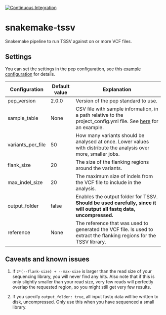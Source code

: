 [![Continuous Integration](https://github.com/Redmar-van-den-Berg/snakemake-tssv/actions/workflows/ci.yml/badge.svg)](https://github.com/Redmar-van-den-Berg/snakemake-tssv/actions/workflows/ci.yml)

# snakemake-tssv
Snakemake pipeline to run TSSV against on or more VCF files.

## Settings
You can set the settings in the pep configuration, see this [example
configuration](https://github.com/Redmar-van-den-Berg/snakemake-tssv/blob/main/tests/pep/project_config_all_options.yml)
for details.

| Configuration     | Default value | Explanation |
| -------------     | ------------- | ----------- |
| pep_version       | 2.0.0         | Version of the pep standard to use. |
| sample_table      | None          | CSV file with sample information, in a path relative to the project_config.yml file. See [here](https://github.com/Redmar-van-den-Berg/snakemake-tssv/blob/main/tests/pep/one-sample.csv) for an example. |
| variants_per_file | 50            | How many variants should be analysed at once.  Lower values with distribute the analysis over more, smaller jobs. |
| flank_size        | 20            | The size of the flanking regions around the variants. |
| max_indel_size    | 20            | The maximum size of indels from the VCF file to include in the analysis. |
| output_folder     | false         | Enables the output folder for TSSV. **Should be used carefully, since it will output all fastq data, uncompressed.** |
| reference         | None          | The reference that was used to generated the VCF file. Is used to extract the flanking regions for the TSSV library. |


## Caveats and known issues
1. If `2*(--flank-size) + --max-size` is larger than the read size of your
   sequencing library, you will never find any hits. Also note that if this is
   only slightly smaller than your read size, very few reads will perfectly
   overlap the requested region, so you might still get very few results.

2. If you specify `output_folder: true`, all input fastq data will be written
   to disk, uncompressed. Only use this when you have sequenced a small
   library.
